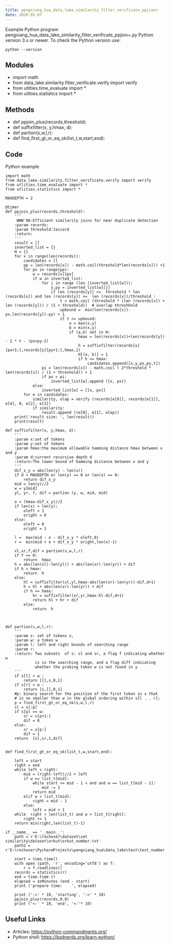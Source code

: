 ```yaml
---
title: pengxiang_hua_data_lake_similarity_filter_verificate_ppjion+
date: 2020-05-07
---
```

Example Python program pengxiang_hua_data_lake_similarity_filter_verificate_ppjion+.py
Python version 3.x or newer.
To check the Python version use:

    python --version

## Modules

* import math
* from data_lake.similarity.filter_verificate.verify import verify
* from utlities.time_evaluate import *
* from utlities.statistics import *

## Methods

* def ppjoin_plus(records,threshold):
* def suffixfilter(x, y,hmax, d):
* def partion(s,w,l,r):
* def find_first_gt_or_eq_sk(list_t,w,start,end):

## Code

Python example

    import math
    from data_lake.similarity.filter_verificate.verify import verify
    from utlities.time_evaluate import *
    from utlities.statistics import *
    
    MAXDEPTH = 2
    
    @timer
    def ppjoin_plus(records,threshold):
        '''
         WWW'08-Efficient similarity joins for near duplicate detection
        :param records:
        :param threshold:Jaccard
        :return:
        '''
        result = []
        inverted_list = {}
        H = {}
        for x in range(len(records)):
            candidates = []
            pp = len(records[x]) - math.ceil(threshold*len(records[x])) +1
            for px in range(pp):
                w = records[x][px]
                if w in inverted_list:
                    for j in range (len (inverted_list[w])):
                        y,py = inverted_list[w][j]
                        if len (records[y]) >=  threshold * len (records[x]) and len (records[y]) <=  len (records[x])/threshold :
                            t = math.ceil (threshold * (len (records[x]) + len (records[y])) / (1 + threshold))  # overlap threshhold
                            upbound =  min(len(records[x])-px,len(records[y])-py) + 1
                            if t <= upbound:
                                a = max(x,y)
                                b = min(x,y)
                                if (a,b) not in H:
                                    hmax = len(records[x])+len(records[y]) - 2 * t - (px+py-2)
                                    h = suffixfilter(records[x][px+1:],records[y][py+1:],hmax,1)
                                    H[(a, b)] = 1
                                    if h <= hmax:
                                        candidates.append([x,y,px,py,t])
                    pi = len(records[x]) - math.ceil ( 2*threshold * len(records[x]) / (1 + threshold)) + 1
                    if px < pi:
                        inverted_list[w].append ([x, px])
                else:
                    inverted_list[w] = [[x, px]]
            for e in candidates:
                similarity, olap = verify (records[e[0]], records[e[1]], e[4], 0, e[2], e[3])
                if similarity:
                    result.append ((e[0], e[1], olap))
        print('result size: ', len(result))
        print(result)
    
    def suffixfilter(x, y,hmax, d):
        '''
        :param x:set of tokens
        :param y:set of tokens
        :param hmax:the maximum allowable hamming distance hmax between x and y
        :param d:current recursive depth d
        :return:The lower bound of hamming distance between x and y
        '''
        dif_x_y = abs(len(y) - len(x))
        if d > MAXDEPTH or len(y) == 0 or len(x) == 0:
            return dif_x_y
        mid = len(y)//2
        w = y[mid]
        yl, yr, f, dif = partion (y, w, mid, mid)
    
        o = (hmax-dif_x_y)//2
        if len(x) < len(y):
            oleft = 1
            oright = 0
        else:
            oleft = 0
            oright = 1
    
        l =  max(mid - o - dif_x_y * oleft,0)
        r =  min(mid + o + dif_x_y * oright,len(x)-1)
    
        xl,xr,f,dif = partion(x,w,l,r)
        if f == 0:
            return  hmax
        h = abs(len(xl)-len(yl)) + abs(len(xr)-len(yr)) + dif
        if h > hmax:
            return  h
        else:
            hl = suffixfilter(xl,yl,hmax-abs(len(xr)-len(yr))-dif,d+1)
            h = hl + abs(len(xr)-len(yr)) + dif
            if h <= hmax:
                hr = suffixfilter(xr,yr,hmax-hl-dif,d+1)
                return hl + hr + dif
            else:
                return  h
    
    
    
    def partion(s,w,l,r):
        '''
        :param s: set of tokens s,
        :param w: a token w
        :param l: left and right bounds of searching range
        :param r:
        :return: Two subsets  of s: sl and sr, a flag f indicating whether w
                 is in the searching range, and a flag diff indicating
                 whether the probing token w is not found in y
        '''
        if s[l] > w :
            return [[],s,0,1]
        if s[r] < w :
            return [s,[],0,1]
        #p: binary search for the position of the first token in s that
        # is no smaller than w in the global ordering within s[l . . r];
        p = find_first_gt_or_eq_sk(s,w,l,r)
        sl = s[:p]
        if s[p] == w:
            sr = s[p+1:]
            dif = 0
        else:
            sr = s[p:]
            dif = 1
        return  [sl,sr,1,dif]
    
    
    def find_first_gt_or_eq_sk(list_t,w,start,end):
    
        left = start
        right = end
        while left < right:
            mid = (right-left)//2 + left
            if w == list_t[mid]:
                while start <= mid - 1 < end and w == list_t[mid - 1]:
                    mid -= 1
                return mid
            elif w < list_t[mid]:
                right = mid - 1
            else:
                left = mid + 1
        while  right < len(list_t) and w > list_t[right]:
            right += 1
        return min(right,len(list_t)-1)
    
    if __name__ == '__main__':
        path = r'E:\rochover\dataset\set similarity\dataset\orkut\orkut_number.txt'
        path2 = r'E:\rochover\PycharmProjects\pengxiang_hua\data_lake\test\test_number.txt'
    
        start = time.time()
        with open (path, 'r', encoding='utf8') as f:
            r = f.readlines()
        records = statistics(r)
        end = time.time ()
        elapsed = asMinutes (end - start)
        print ('prepare time:    ', elapsed)
    
        print ('->' * 10, 'starting', '->' * 10)
        ppjoin_plus(records,0.8)
        print ('<-' * 10, 'end', '<-'* 10)
    

## Useful Links

- Articles: https://python-commandments.org/
- Python shell: https://bsdnerds.org/learn-python/
